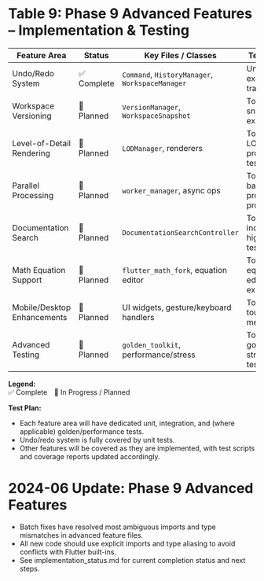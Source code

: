# Table 9: Phase 9 Advanced Features – Implementation & Testing

| Feature Area                | Status      | Key Files / Classes                  | Test Coverage / Notes |
|-----------------------------|------------|--------------------------------------|----------------------|
| Undo/Redo System            | ✅ Complete | `Command`, `HistoryManager`, `WorkspaceManager` | Unit tests for command execution, undo/redo, transaction merging. |
| Workspace Versioning        | 🚧 Planned  | `VersionManager`, `WorkspaceSnapshot` | To be implemented: snapshot, diff, restore, export/import tests. |
| Level-of-Detail Rendering   | 🚧 Planned  | `LODManager`, renderers              | To be implemented: LOD calculation, culling, progressive render tests. |
| Parallel Processing         | 🚧 Planned  | `worker_manager`, async ops           | To be implemented: batch/async processing, progress/cancel tests. |
| Documentation Search        | 🚧 Planned  | `DocumentationSearchController`      | To be implemented: indexing, search, filter, highlight, analytics tests. |
| Math Equation Support       | 🚧 Planned  | `flutter_math_fork`, equation editor | To be implemented: equation rendering, editing, numbering, export tests. |
| Mobile/Desktop Enhancements | 🚧 Planned  | UI widgets, gesture/keyboard handlers | To be implemented: touch/keyboard/context menu/drag-drop tests. |
| Advanced Testing            | 🚧 Planned  | `golden_toolkit`, performance/stress | To be implemented: golden, performance, stress, accessibility tests. |

**Legend:**  
✅ Complete 🚧 In Progress / Planned

**Test Plan:**  
- Each feature area will have dedicated unit, integration, and (where applicable) golden/performance tests.
- Undo/redo system is fully covered by unit tests.
- Other features will be covered as they are implemented, with test scripts and coverage reports updated accordingly.

# 2024-06 Update: Phase 9 Advanced Features
- Batch fixes have resolved most ambiguous imports and type mismatches in advanced feature files.
- All new code should use explicit imports and type aliasing to avoid conflicts with Flutter built-ins.
- See implementation_status.md for current completion status and next steps. 